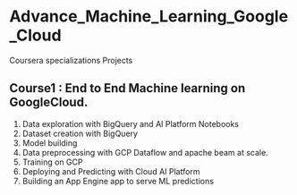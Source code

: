 # Advance_Machine_Learning_Google_Cloud
Coursera specializations Projects


## Course1 : End to End Machine learning on GoogleCloud.
1. Data exploration with BigQuery and AI Platform Notebooks
2. Dataset creation with BigQuery 
3. Model building
4. Data preprocessing with GCP Dataflow and apache beam at scale.
5. Training on GCP 
6. Deploying and Predicting with Cloud AI Platform
7. Building an App Engine app to serve ML predictions
